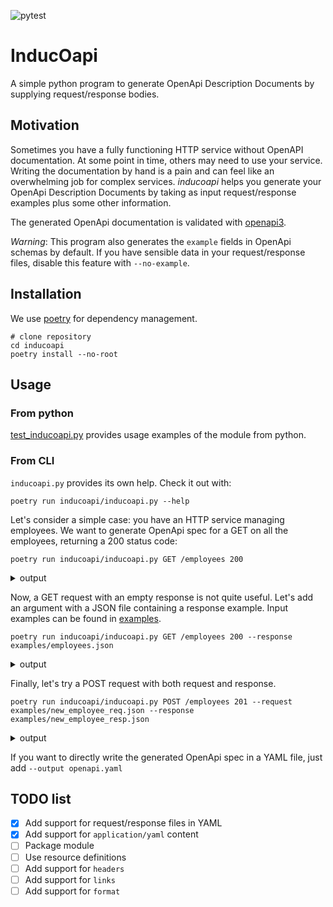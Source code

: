 ![pytest](https://github.com/TheWall89/inducoapi/workflows/pytest/badge.svg?branch=master)

# InducOapi

A simple python program to generate OpenApi Description Documents by supplying request/response bodies.

## Motivation

Sometimes you have a fully functioning HTTP service without OpenAPI documentation.
At some point in time, others may need to use your service.
Writing the documentation by hand is a pain and can feel like an overwhelming job for complex services.
_inducoapi_ helps you generate your OpenApi Description Documents by taking as input request/response examples plus some
other information.

The generated OpenApi documentation is validated with [openapi3](https://github.com/Dorthu/openapi3).

_Warning_: This program also generates the `example` fields in OpenApi schemas by default.
If you have sensible data in your request/response files, disable this feature with `--no-example`.

## Installation

We use [poetry](https://python-poetry.org/) for dependency management.

```shell script
# clone repository
cd inducoapi
poetry install --no-root
```

## Usage

### From python

[test_inducoapi.py](tests/test_inducoapi.py) provides usage examples of the module from python.

### From CLI
`inducoapi.py` provides its own help. Check it out with:

```shell script
poetry run inducoapi/inducoapi.py --help
```

Let's consider a simple case: you have an HTTP service managing employees.
We want to generate OpenApi spec for a GET on all the employees, returning a 200 status code:

```shell script
poetry run inducoapi/inducoapi.py GET /employees 200
```

<details><summary>output</summary>

```yaml
openapi: 3.0.0
info:
  title: Generated by InducOapi
  version: v1
paths:
  /employees:
    get:
      responses:
        200:
          description: ''
```

</details>

Now, a GET request with an empty response is not quite useful.
Let's add an argument with a JSON file containing a response example.
Input examples can be found in [examples](examples).

```shell script
poetry run inducoapi/inducoapi.py GET /employees 200 --response examples/employees.json
```

<details><summary>output</summary>

```yaml
openapi: 3.0.0
info:
  title: Generated by InducOapi
  version: v1
paths:
  /employees:
    get:
      responses:
        200:
          description: ''
          content:
            application/json:
              schema:
                type: array
                items:
                  type: object
                  properties:
                    id:
                      type: integer
                      example: 1
                    name:
                      type: string
                      example: Dwight Schrute
                    role:
                      type: string
                      example: salesman
```

</details>

Finally, let's try a POST request with both request and response.

```shell script
poetry run inducoapi/inducoapi.py POST /employees 201 --request examples/new_employee_req.json --response examples/new_employee_resp.json
```

<details><summary>output</summary>

```yaml
openapi: 3.0.0
info:
  title: Generated by InducOapi
  version: v1
paths:
  /employees:
    post:
      requestBody:
        content:
          application/json:
            schema:
              type: object
              properties:
                name:
                  type: string
                  example: Michael Scott
                role:
                  type: string
                  example: manager
      responses:
        201:
          description: ''
          content:
            application/json:
              schema:
                type: object
                properties:
                  id:
                    type: integer
                    example: 4
                  name:
                    type: string
                    example: Michael Scott
                  role:
                    type: string
                    example: manager
```

</details>

If you want to directly write the generated OpenApi spec in a YAML file, just add `--output openapi.yaml`

## TODO list

- [x] Add support for request/response files in YAML
- [x] Add support for `application/yaml` content
- [ ] Package module
- [ ] Use resource definitions
- [ ] Add support for `headers`
- [ ] Add support for `links`
- [ ] Add support for `format`
